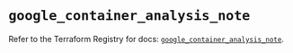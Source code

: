 # `google_container_analysis_note`

Refer to the Terraform Registry for docs: [`google_container_analysis_note`](https://registry.terraform.io/providers/hashicorp/google/5.25.0/docs/resources/container_analysis_note).
